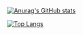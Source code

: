 [![Anurag's GitHub stats](https://github-readme-stats-1-pied.vercel.app/api?username=HK-bruc1)](https://github.com/HK-bruc1)

[![Top Langs](https://github-readme-stats-1-pied.vercel.app/api/top-langs/?username=HK-bruc1&layout=compact)](https://github.com/HK-bruc1)
